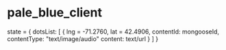 # pale_blue_client

<!-- state = {
	dotsList: [
		{
    	lng = -71.2760,
    	lat = 42.4906,
    	contentId: mongooseId
		}
	],
	currentContent: {
		id: mongooseId
		text: "",
		image: url,
		audio: url
	}
} -->

state = {
	dotsList: [
		{
    	lng = -71.2760,
    	lat = 42.4906,
    	contentId: mongooseId,
			contentType: "text/image/audio"
			content: text/url
		}
	]
}